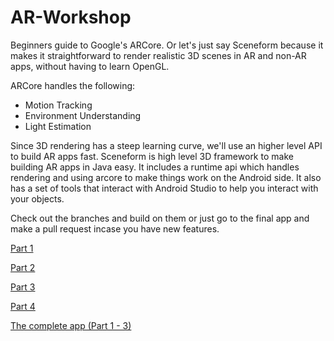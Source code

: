 # AR-Workshop
Beginners guide to Google's ARCore. Or let's just say Sceneform because it makes it straightforward to render realistic 3D scenes in AR and non-AR apps, without having to learn OpenGL.

ARCore handles the following:
- Motion Tracking
- Environment Understanding
- Light Estimation

Since 3D rendering has a steep learning curve, we'll use an higher level API to build AR apps fast. 
Sceneform is high level 3D framework to make building AR apps in Java easy. It includes a runtime api which handles rendering and using arcore to make things work on the Android side. It also has a set of tools that interact with Android Studio to help you interact with your objects.


Check out the branches and build on them or just go to the final app and make a pull request incase you have new features.

[Part 1](https://github.com/edward-sentongo/AR-Workshop/tree/play/part-1)

[Part 2](https://github.com/edward-sentongo/AR-Workshop/tree/play/part-2)

[Part 3](https://github.com/edward-sentongo/AR-Workshop/tree/play/part-3)

[Part 4](https://example.com) 

[The complete app (Part 1 - 3)](https://example.com) 



